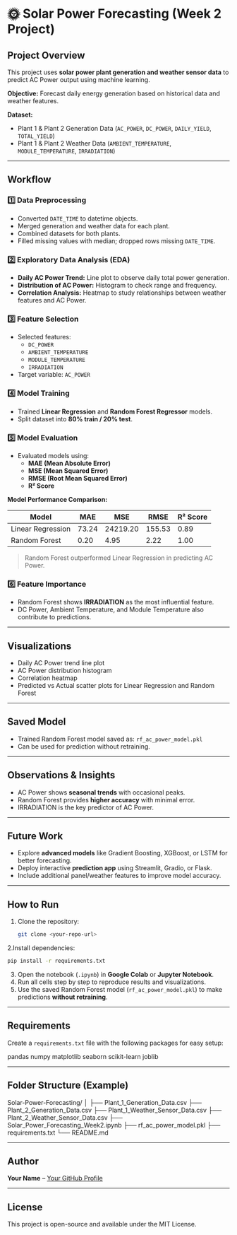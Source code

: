 # 🌞 Solar Power Forecasting (Week 2 Project)

## Project Overview
This project uses **solar power plant generation and weather sensor data** to predict AC Power output using machine learning.  

**Objective:** Forecast daily energy generation based on historical data and weather features.

**Dataset:**  
- Plant 1 & Plant 2 Generation Data (`AC_POWER`, `DC_POWER`, `DAILY_YIELD`, `TOTAL_YIELD`)  
- Plant 1 & Plant 2 Weather Data (`AMBIENT_TEMPERATURE`, `MODULE_TEMPERATURE`, `IRRADIATION`)  

---

## Workflow

### 1️⃣ Data Preprocessing
- Converted `DATE_TIME` to datetime objects.  
- Merged generation and weather data for each plant.  
- Combined datasets for both plants.  
- Filled missing values with median; dropped rows missing `DATE_TIME`.  

### 2️⃣ Exploratory Data Analysis (EDA)
- **Daily AC Power Trend:** Line plot to observe daily total power generation.  
- **Distribution of AC Power:** Histogram to check range and frequency.  
- **Correlation Analysis:** Heatmap to study relationships between weather features and AC Power.  

### 3️⃣ Feature Selection
- Selected features:  
  - `DC_POWER`  
  - `AMBIENT_TEMPERATURE`  
  - `MODULE_TEMPERATURE`  
  - `IRRADIATION`  
- Target variable: `AC_POWER`

### 4️⃣ Model Training
- Trained **Linear Regression** and **Random Forest Regressor** models.  
- Split dataset into **80% train / 20% test**.  

### 5️⃣ Model Evaluation
- Evaluated models using:  
  - **MAE (Mean Absolute Error)**  
  - **MSE (Mean Squared Error)**  
  - **RMSE (Root Mean Squared Error)**  
  - **R² Score**

**Model Performance Comparison:**

| Model               | MAE     | MSE      | RMSE  | R² Score |
|--------------------|---------|----------|-------|----------|
| Linear Regression  | 73.24   | 24219.20 | 155.53| 0.89     |
| Random Forest      | 0.20    | 4.95     | 2.22  | 1.00     |

> Random Forest outperformed Linear Regression in predicting AC Power.

### 6️⃣ Feature Importance
- Random Forest shows **IRRADIATION** as the most influential feature.  
- DC Power, Ambient Temperature, and Module Temperature also contribute to predictions.  

---

## Visualizations
- Daily AC Power trend line plot  
- AC Power distribution histogram  
- Correlation heatmap  
- Predicted vs Actual scatter plots for Linear Regression and Random Forest  

---

## Saved Model
- Trained Random Forest model saved as: `rf_ac_power_model.pkl`  
- Can be used for prediction without retraining.

---

## Observations & Insights
- AC Power shows **seasonal trends** with occasional peaks.  
- Random Forest provides **higher accuracy** with minimal error.  
- IRRADIATION is the key predictor of AC Power.  

---

## Future Work
- Explore **advanced models** like Gradient Boosting, XGBoost, or LSTM for better forecasting.  
- Deploy interactive **prediction app** using Streamlit, Gradio, or Flask.  
- Include additional panel/weather features to improve model accuracy.  

---

## How to Run
1. Clone the repository:  
   ```bash
   git clone <your-repo-url>
2.Install dependencies:

  ```bash
  pip install -r requirements.txt
```

3. Open the notebook (`.ipynb`) in **Google Colab** or **Jupyter Notebook**.  
4. Run all cells step by step to reproduce results and visualizations.  
5. Use the saved Random Forest model (`rf_ac_power_model.pkl`) to make predictions **without retraining**.

---

## Requirements
Create a `requirements.txt` file with the following packages for easy setup:

pandas
numpy
matplotlib
seaborn
scikit-learn
joblib


---

## Folder Structure (Example)
Solar-Power-Forecasting/
│
├── Plant_1_Generation_Data.csv
├── Plant_2_Generation_Data.csv
├── Plant_1_Weather_Sensor_Data.csv
├── Plant_2_Weather_Sensor_Data.csv
├── Solar_Power_Forecasting_Week2.ipynb
├── rf_ac_power_model.pkl
├── requirements.txt
└── README.md


---

## Author
**Your Name** – [Your GitHub Profile](https://github.com/prachi134-hash)  

---

## License
This project is open-source and available under the MIT License.  
